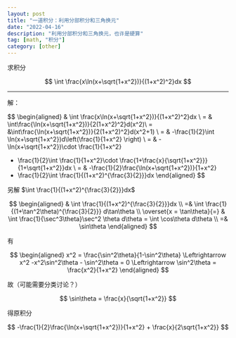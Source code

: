 ```yaml
---
layout: post
title: "一道积分：利用分部积分和三角换元"
date: "2022-04-16"
description: "利用分部积分和三角换元，也许是硬算"
tag: [math, "积分"]
category: [other]
---
```


求积分

$$
\int \frac{x\ln(x+\sqrt{1+x^2})}{(1+x^2)^2}dx
$$

---

解：

$$
\begin{aligned}
& \int \frac{x\ln(x+\sqrt{1+x^2})}{(1+x^2)^2}dx \\
= & \int\frac{\ln(x+\sqrt{1+x^2})}{2(1+x^2)^2}d(x^2)\\
= &\int\frac{\ln(x+\sqrt{1+x^2})}{2(1+x^2)^2}d(x^2+1) \\
= & -\frac{1}{2}\int \ln(x+\sqrt{1+x^2})d\left(\frac{1}{1+x^2} \right) \\
= & -\ln(x+\sqrt{1+x^2})\cdot \frac{1}{1+x^2}
 + \frac{1}{2}\int \frac{1}{1+x^2}\cdot \frac{1+\frac{x}{\sqrt{1+x^2}}}{1+\sqrt{1+x^2}}dx \\
= & -\frac{1}{2}\frac{\ln(x+\sqrt{1+x^2})}{1+x^2}
+ \frac{1}{2}\int \frac{1}{(1+x^2)^{\frac{3}{2}}}dx
\end{aligned} 
$$

另解 $\int \frac{1}{(1+x^2)^{\frac{3}{2}}}dx$

$$
\begin{aligned}
& \int \frac{1}{(1+x^2)^{\frac{3}{2}}}dx \\
=& \int \frac{1}{(1+\tan^2\theta)^{\frac{3}{2}}} d\tan\theta \\
\overset{x = \tan\theta}{=} & \int \frac{1}{\sec^3\theta}\sec^2 \theta d\theta
= \int \cos\theta d\theta \\
=& \sin\theta
\end{aligned} 
$$

有

$$
\begin{aligned}
x^2 = \frac{\sin^2\theta}{1-\sin^2\theta}
\Leftrightarrow x^2 -x^2\sin^2\theta - \sin^2\theta = 0 \Leftrightarrow \sin^2\theta = \frac{x^2}{1+x^2}
\end{aligned}
$$

故（可能需要分类讨论？）

$$
\sin\theta = \frac{x}{\sqrt{1+x^2}}
$$

得原积分

$$
-\frac{1}{2}\frac{\ln(x+\sqrt{1+x^2})}{1+x^2} + \frac{x}{2\sqrt{1+x^2}}
$$






























